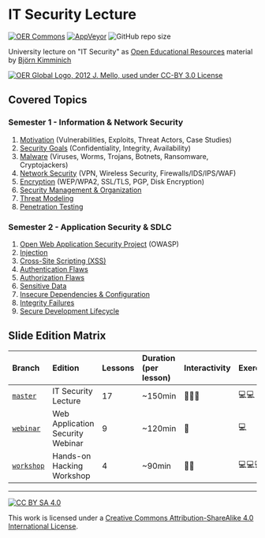 # IT Security Lecture

[![OER Commons](https://img.shields.io/badge/OER-Commons-yellowgreen)](https://www.oercommons.org/courses/university-lecture-on-it-security)
[![AppVeyor](https://img.shields.io/appveyor/ci/bkimminich/it-security-lecture)](https://ci.appveyor.com/project/bkimminich/it-security-lecture)
![GitHub repo size](https://img.shields.io/github/repo-size/bkimminich/it-security-lecture)

University lecture on "IT Security" as
[Open Educational Resources](http://www.unesco.org/new/en/communication-and-information/access-to-knowledge/open-educational-resources/)
material by [Björn Kimminich](http://kimminich.de)

[![OER Global Logo, 2012 J. Mello, used under CC-BY 3.0 License](oer_logo.png)](http://www.unesco.org/new/en/communication-and-information/access-to-knowledge/open-educational-resources/
"OER Global Logo, 2012 J. Mello, used under CC-BY 3.0 License")

## Covered Topics

### Semester 1 - Information & Network Security

1. [Motivation](slides/01-01-motivation.md) (Vulnerabilities, Exploits,
   Threat Actors, Case Studies)
2. [Security Goals](slides/01-02-security_goals.md) (Confidentiality,
   Integrity, Availability)
3. [Malware](slides/01-03-malware.md) (Viruses, Worms, Trojans, Botnets,
   Ransomware, Cryptojackers)
4. [Network Security](slides/01-04-network_security.md) (VPN, Wireless
   Security, Firewalls/IDS/IPS/WAF)
5. [Encryption](slides/01-05-encryption.md) (WEP/WPA2, SSL/TLS, PGP,
   Disk Encryption)
6. [Security Management & Organization](slides/01-06-security_mgmt_and_org.md)
7. [Threat Modeling](slides/01-07-threat_modeling.md)
8. [Penetration Testing](slides/01-08-penetration_testing.md)

### Semester 2 - Application Security & SDLC

1. [Open Web Application Security Project](slides/02-01-owasp.md)
   (OWASP)
2. [Injection](slides/02-02-injection.md)
3. [Cross-Site Scripting (XSS)](slides/02-03-xss.md)
4. [Authentication Flaws](slides/02-04-authentication_flaws.md)
5. [Authorization Flaws](slides/02-05-authorization_flaws.md)
6. [Sensitive Data](slides/02-06-sensitive_data.md)
7. [Insecure Dependencies & Configuration](slides/02-07-insecure_dependencies_and_configuration.md)
8. [Integrity Failures](slides/02-08-integrity_failures.md)
9. [Secure Development Lifecycle](slides/02-09-sdlc.md)

## Slide Edition Matrix

| Branch                                                                        | Edition                          | Lessons | Duration (per lesson) | Interactivity                                    | Exercises                      | Homework              |
|:------------------------------------------------------------------------------|:---------------------------------|:--------|:----------------------|:-------------------------------------------------|:-------------------------------|:----------------------|
| [`master`](https://github.com/philband/it-security-lecture)                 | IT Security Lecture              | 17      | ~150min               | :speech_balloon::speech_balloon::speech_balloon: | :computer::computer:           | :house::house:        |
| [`webinar`](https://github.com/philband/it-security-lecture/tree/webinar)   | Web Application Security Webinar | 9       | ~120min               | :speech_balloon:                                 | :computer:                     | :house::house::house: |
| [`workshop`](https://github.com/philband/it-security-lecture/tree/workshop) | Hands-on Hacking Workshop        | 4       | ~90min                | :speech_balloon::speech_balloon:                 | :computer::computer::computer: | :house:               |

----

[![CC BY SA 4.0](cc_by-sa_4.0.png)](https://creativecommons.org/licenses/by-sa/4.0/)

This work is licensed under a
[Creative Commons Attribution-ShareAlike 4.0 International License](https://creativecommons.org/licenses/by-sa/4.0/).
